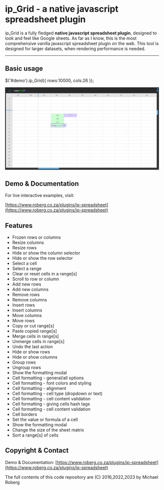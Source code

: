 # ip_Grid - a native javascript spreadsheet plugin

ip_Grid is a fully fledged **native javascript spreadsheet plugin**, designed to look and feel like Google sheets. As far as I know, this is the most comprehensive vanilla javascript spreadsheet plugin on the web.
This tool is designed for larger datasets, when rendering performance is needed.

***

## Basic usage

$('#demo').ip_Grid({  rows:10000, cols:26 });

![ALT TEXT](https://raw.githubusercontent.com/marzsocks/ipgrid/master/Spreadsheet.PNG)

## Demo & Documentation
For live interactive examples, visit:

[https://www.roberg.co.za/plugins/ip-spreadsheet](https://www.roberg.co.za/plugins/ip-spreadsheet)

## Features

- Frozen rows or columns
- Resize columns
- Resize rows
- Hide or show the column selector
- Hide or show the row selector
- Select a cell
- Select a range
- Clear or reset cells in a range[s]
- Scroll to row or column
- Add new rows
- Add new columns
- Remove rows
- Remove columns
- Insert rows
- Insert columns
- Move columns
- Move rows
- Copy or cut range[s]
- Paste copied range[s]
- Merge cells in range[s]
- Unmerge cells in range[s]
- Undo the last action
- Hide or show rows
- Hide or show columns
- Group rows
- Ungroup rows
- Show the formatting modal
- Cell formatting - general/all options
- Cell formatting - font colors and styling
- Cell formatting - alignment
- Cell formatting - cell type (dropdown or text)
- Cell formatting - cell content validation
- Cell formatting - giving cells hash tags
- Cell formatting - cell content validation
- Cell borders
- Set the value or formula of a cell
- Show the formatting modal
- Change the size of the sheet matrix
- Sort a range[s] of cells

## Copyright & Contact

Demo & Documentation: [https://www.roberg.co.za/plugins/ip-spreadsheet](https://www.roberg.co.za/plugins/ip-spreadsheet)

The full contents of this code repository are (C) 2016,2022,2023 by Michael Roberg 


